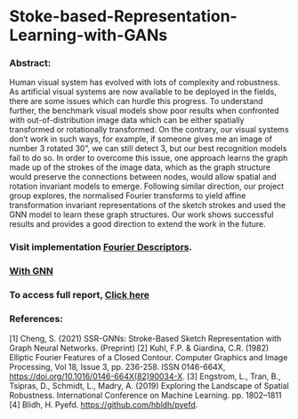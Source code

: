 # Stoke-based-Representation-Learning-with-GANs

### Abstract:
Human visual system has evolved with lots of complexity and robustness. As
artificial visual systems are now available to be deployed in the fields, there are
some issues which can hurdle this progress. To understand further, the benchmark
visual models show poor results when confronted with out-of-distribution image data
which can be either spatially transformed or rotationally transformed. On the
contrary, our visual systems don’t work in such ways, for example, if someone gives
me an image of number 3 rotated 30”, we can still detect 3, but our best recognition
models fail to do so. In order to overcome this issue, one approach learns the graph
made up of the strokes of the image data, which as the graph structure would
preserve the connections between nodes, would allow spatial and rotation invariant
models to emerge. Following similar direction, our project group explores, the
normalised Fourier transforms to yield affine transformation invariant representations
of the sketch strokes and used the GNN model to learn these graph structures. Our
work shows successful results and provides a good direction to extend the work in
the future.

### Visit implementation [Fourier Descriptors](https://colab.research.google.com/drive/1-OzR4dc4RXJ0QxnIhnOeh9gSHcli9zUl?usp=share_link).
### [With GNN ](https://colab.research.google.com/drive/1kllD1luRDxY01sxEcItL8d8n20CGbO02?usp=share_link)

### To access full report, [Click here]()

### References:
[1] Cheng, S. (2021) SSR-GNNs: Stroke-Based Sketch Representation with Graph Neural
Networks. (Preprint)
[2] Kuhl, F.P. & Giardina, C.R. (1982) Elliptic Fourier Features of a Closed Contour. Computer
Graphics and Image Processing, Vol 18, Issue 3, pp. 236-258. ISSN 0146-664X,
https://doi.org/10.1016/0146-664X(82)90034-X.
[3] Engstrom, L., Tran, B., Tsipras, D., Schmidt, L., Madry, A. (2019) Exploring the Landscape of
Spatial Robustness. International Conference on Machine Learning. pp. 1802–1811
[4] Blidh, H. Pyefd. https://github.com/hbldh/pyefd.
